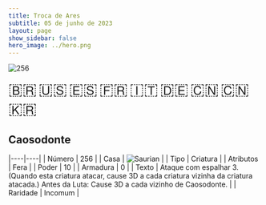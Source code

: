 ```yaml
---
title: Troca de Ares
subtitle: 05 de junho de 2023
layout: page
show_sidebar: false
hero_image: ../hero.png
---
```


![256](https://mastervault-storage-prod.s3.amazonaws.com/media/card_front/pt/600_256_340502222b08_pt.png)

<span title="Português" style="font-size: 32px;cursor: pointer;" onclick="javascript:document.querySelector('img[alt=\'256\']').src=document.querySelector('img[alt=\'256\']').src.replace(/card_front\/[^/]+/, 'card_front/pt').replace(/_[^/.0-9]+\.png/, '_pt.png')">🇧🇷</span>
<span title="English" style="font-size: 32px;cursor: pointer;" onclick="javascript:document.querySelector('img[alt=\'256\']').src=document.querySelector('img[alt=\'256\']').src.replace(/card_front\/[^/]+/, 'card_front/en').replace(/_[^/.0-9]+\.png/, '_en.png')">🇺🇸</span>
<span title="Español" style="font-size: 32px;cursor: pointer;" onclick="javascript:document.querySelector('img[alt=\'256\']').src=document.querySelector('img[alt=\'256\']').src.replace(/card_front\/[^/]+/, 'card_front/es').replace(/_[^/.0-9]+\.png/, '_es.png')">🇪🇸</span>
<span title="Français" style="font-size: 32px;cursor: pointer;" onclick="javascript:document.querySelector('img[alt=\'256\']').src=document.querySelector('img[alt=\'256\']').src.replace(/card_front\/[^/]+/, 'card_front/fr').replace(/_[^/.0-9]+\.png/, '_fr.png')">🇫🇷</span>
<span title="Italiano" style="font-size: 32px;cursor: pointer;" onclick="javascript:document.querySelector('img[alt=\'256\']').src=document.querySelector('img[alt=\'256\']').src.replace(/card_front\/[^/]+/, 'card_front/it').replace(/_[^/.0-9]+\.png/, '_it.png')">🇮🇹</span>
<span title="Deutsche" style="font-size: 32px;cursor: pointer;" onclick="javascript:document.querySelector('img[alt=\'256\']').src=document.querySelector('img[alt=\'256\']').src.replace(/card_front\/[^/]+/, 'card_front/de').replace(/_[^/.0-9]+\.png/, '_de.png')">🇩🇪</span>
<span title="简体中文" style="font-size: 32px;cursor: pointer;" onclick="javascript:document.querySelector('img[alt=\'256\']').src=document.querySelector('img[alt=\'256\']').src.replace(/card_front\/[^/]+/, 'card_front/zh-hans').replace(/_[^/.0-9]+\.png/, '_zh-hans.png')">🇨🇳</span>
<span title="繁體中文" style="font-size: 32px;cursor: pointer;" onclick="javascript:document.querySelector('img[alt=\'256\']').src=document.querySelector('img[alt=\'256\']').src.replace(/card_front\/[^/]+/, 'card_front/zh-hant').replace(/_[^/.0-9]+\.png/, '_zh-hant.png')">🇨🇳</span>
<span title="한국어" style="font-size: 32px;cursor: pointer;" onclick="javascript:document.querySelector('img[alt=\'256\']').src=document.querySelector('img[alt=\'256\']').src.replace(/card_front\/[^/]+/, 'card_front/ko').replace(/_[^/.0-9]+\.png/, '_ko.png')">🇰🇷</span>

## Caosodonte

|----|----|
| Número | 256 |
| Casa | ![Saurian](https://archonarcana.com/images/thumb/9/9e/Saurian_P.png/22px-Saurian_P.png "Sauro") |
| Tipo | Criatura |
| Atributos | Fera |
| Poder | 10 |
| Armadura | 0 |
| Texto | Ataque com espalhar 3. (Quando esta criatura atacar, cause 3D a cada criatura vizinha da criatura atacada.) Antes da Luta: Cause 3D a cada vizinho de Caosodonte. |
| Raridade | Incomum |
